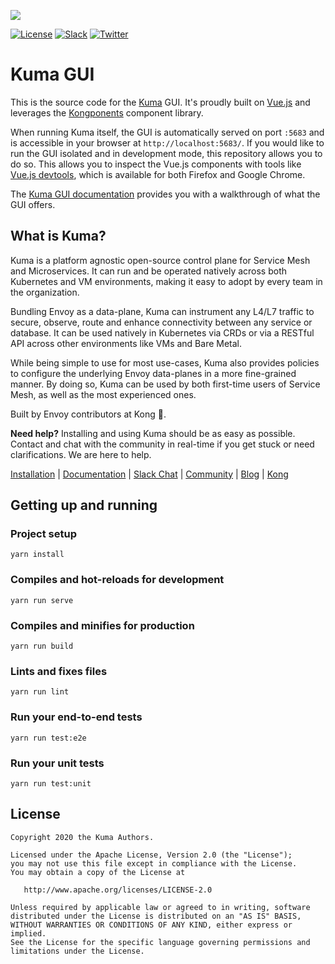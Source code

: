[![][kuma-logo]][kuma-url]

[![License](https://img.shields.io/badge/License-Apache%202.0-blue.svg)](https://github.com/kumahq/kuma/blob/master/LICENSE)
[![Slack](https://chat.kuma.io/badge.svg)](https://chat.kuma.io/)
[![Twitter](https://img.shields.io/twitter/follow/KumaMesh.svg?style=social&label=Follow)](https://twitter.com/intent/follow?screen_name=KumaMesh)

# Kuma GUI

This is the source code for the [Kuma](https://github.com/kumahq/kuma/) GUI. It's proudly built on [Vue.js](https://vuejs.org/) and leverages the [Kongponents](https://kongponents.konghq.com/) component library.

When running Kuma itself, the GUI is automatically served on port `:5683` and is accessible in your browser at `http://localhost:5683/`. If you would like to run the GUI isolated and in development mode, this repository allows you to do so. This allows you to inspect the Vue.js components with tools like [Vue.js devtools](https://addons.mozilla.org/en-US/firefox/addon/vue-js-devtools/), which is available for both Firefox and Google Chrome.

The [Kuma GUI documentation](https://kuma.io/docs/latest/documentation/gui/) provides you with a walkthrough of what the GUI offers.

## What is Kuma?

Kuma is a platform agnostic open-source control plane for Service Mesh and Microservices. It can run and be operated natively across both Kubernetes and VM environments, making it easy to adopt by every team in the organization.

Bundling Envoy as a data-plane, Kuma can instrument any L4/L7 traffic to secure, observe, route and enhance connectivity between any service or database. It can be used natively in Kubernetes via CRDs or via a RESTful API across other environments like VMs and Bare Metal.

While being simple to use for most use-cases, Kuma also provides policies to configure the underlying Envoy data-planes in a more fine-grained manner. By doing so, Kuma can be used by both first-time users of Service Mesh, as well as the most experienced ones.

Built by Envoy contributors at Kong 🦍.

**Need help?** Installing and using Kuma should be as easy as possible. Contact and chat with the community in real-time if you get stuck or need clarifications. We are here to help.

[Installation](https://kuma.io/install) |
[Documentation](https://kuma.io/docs) |
[Slack Chat](https://chat.kuma.io) |
[Community](https://kuma.io/community) |
[Blog](https://konghq.com/blog) |
[Kong](https://konghq.com)

## Getting up and running

### Project setup
```
yarn install
```

### Compiles and hot-reloads for development
```
yarn run serve
```

### Compiles and minifies for production
```
yarn run build
```

### Lints and fixes files
```
yarn run lint
```

### Run your end-to-end tests
```
yarn run test:e2e
```

### Run your unit tests
```
yarn run test:unit
```

## License

```
Copyright 2020 the Kuma Authors.

Licensed under the Apache License, Version 2.0 (the "License");
you may not use this file except in compliance with the License.
You may obtain a copy of the License at

   http://www.apache.org/licenses/LICENSE-2.0

Unless required by applicable law or agreed to in writing, software
distributed under the License is distributed on an "AS IS" BASIS,
WITHOUT WARRANTIES OR CONDITIONS OF ANY KIND, either express or implied.
See the License for the specific language governing permissions and
limitations under the License.
```

[kuma-url]: https://kuma.io/
[kuma-logo]: https://kuma-public-assets.s3.amazonaws.com/kuma-logo-v2.png
